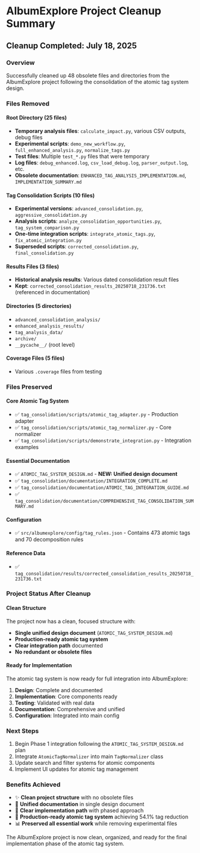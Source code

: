 # AlbumExplore Project Cleanup Summary

## Cleanup Completed: July 18, 2025

### Overview
Successfully cleaned up 48 obsolete files and directories from the AlbumExplore project following the consolidation of the atomic tag system design.

### Files Removed

#### Root Directory (25 files)
- **Temporary analysis files**: `calculate_impact.py`, various CSV outputs, debug files
- **Experimental scripts**: `demo_new_workflow.py`, `full_enhanced_analysis.py`, `normalize_tags.py`
- **Test files**: Multiple `test_*.py` files that were temporary
- **Log files**: `debug_enhanced.log`, `csv_load_debug.log`, `parser_output.log`, etc.
- **Obsolete documentation**: `ENHANCED_TAG_ANALYSIS_IMPLEMENTATION.md`, `IMPLEMENTATION_SUMMARY.md`

#### Tag Consolidation Scripts (10 files)
- **Experimental versions**: `advanced_consolidation.py`, `aggressive_consolidation.py`
- **Analysis scripts**: `analyze_consolidation_opportunities.py`, `tag_system_comparison.py`
- **One-time integration scripts**: `integrate_atomic_tags.py`, `fix_atomic_integration.py`
- **Superseded scripts**: `corrected_consolidation.py`, `final_consolidation.py`

#### Results Files (3 files)
- **Historical analysis results**: Various dated consolidation result files
- **Kept**: `corrected_consolidation_results_20250718_231736.txt` (referenced in documentation)

#### Directories (5 directories)
- `advanced_consolidation_analysis/`
- `enhanced_analysis_results/`
- `tag_analysis_data/`
- `archive/`
- `__pycache__/` (root level)

#### Coverage Files (5 files)
- Various `.coverage` files from testing

### Files Preserved

#### Core Atomic Tag System
- ✅ `tag_consolidation/scripts/atomic_tag_adapter.py` - Production adapter
- ✅ `tag_consolidation/scripts/atomic_tag_normalizer.py` - Core normalizer  
- ✅ `tag_consolidation/scripts/demonstrate_integration.py` - Integration examples

#### Essential Documentation
- ✅ `ATOMIC_TAG_SYSTEM_DESIGN.md` - **NEW: Unified design document**
- ✅ `tag_consolidation/documentation/INTEGRATION_COMPLETE.md`
- ✅ `tag_consolidation/documentation/ATOMIC_TAG_INTEGRATION_GUIDE.md`
- ✅ `tag_consolidation/documentation/COMPREHENSIVE_TAG_CONSOLIDATION_SUMMARY.md`

#### Configuration
- ✅ `src/albumexplore/config/tag_rules.json` - Contains 473 atomic tags and 70 decomposition rules

#### Reference Data
- ✅ `tag_consolidation/results/corrected_consolidation_results_20250718_231736.txt`

### Project Status After Cleanup

#### Clean Structure
The project now has a clean, focused structure with:
- **Single unified design document** (`ATOMIC_TAG_SYSTEM_DESIGN.md`)
- **Production-ready atomic tag system** 
- **Clear integration path** documented
- **No redundant or obsolete files**

#### Ready for Implementation
The atomic tag system is now ready for full integration into AlbumExplore:
1. **Design**: Complete and documented
2. **Implementation**: Core components ready
3. **Testing**: Validated with real data
4. **Documentation**: Comprehensive and unified
5. **Configuration**: Integrated into main config

### Next Steps
1. Begin Phase 1 integration following the `ATOMIC_TAG_SYSTEM_DESIGN.md` plan
2. Integrate `AtomicTagNormalizer` into main `TagNormalizer` class
3. Update search and filter systems for atomic components
4. Implement UI updates for atomic tag management

### Benefits Achieved
- ✨ **Clean project structure** with no obsolete files
- 📄 **Unified documentation** in single design document
- 🎯 **Clear implementation path** with phased approach
- 🔧 **Production-ready atomic tag system** achieving 54.1% tag reduction
- 📊 **Preserved all essential work** while removing experimental files

The AlbumExplore project is now clean, organized, and ready for the final implementation phase of the atomic tag system.
